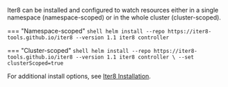Iter8 can be installed and configured to watch resources either in a single namespace (namespace-scoped) or in the whole cluster (cluster-scoped). 

=== "Namespace-scoped"
    ```shell
    helm install --repo https://iter8-tools.github.io/iter8 --version 1.1 iter8 controller
    ```

=== "Cluster-scoped"
    ```shell
    helm install --repo https://iter8-tools.github.io/iter8 --version 1.1 iter8 controller \
    --set clusterScoped=true
    ```

For additional install options, see [Iter8 Installation](https://iter8.tools/1.1.0/user-guide/install/).